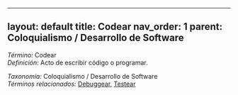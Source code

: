 
---
layout: default
title: Codear
nav_order: 1
parent: Coloquialismo / Desarrollo de Software
---

*Término:* Codear  
*Definición:* Acto de escribir código o programar.

*Taxonomía:* Coloquialismo / Desarrollo de Software  
*Términos relacionados:* [Debuggear](https://maleniski.github.io/diccionario-angl-tec-mx/docs/alfabeticamente/D/debuggear/), [Testear](https://maleniski.github.io/diccionario-angl-tec-mx/docs/alfabeticamente/T/testear/)
